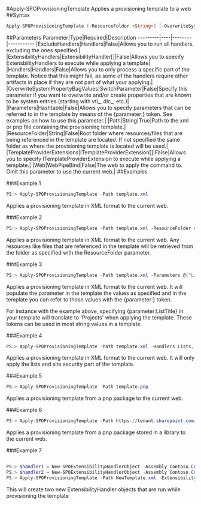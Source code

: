 #Apply-SPOProvisioningTemplate
Applies a provisioning template to a web
##Syntax
```powershell
Apply-SPOProvisioningTemplate [-ResourceFolder <String>] [-OverwriteSystemPropertyBagValues [<SwitchParameter>]] [-Parameters <Hashtable>] [-Handlers <Handlers>] [-ExcludeHandlers <Handlers>] [-ExtensibilityHandlers <ExtensibilityHandler[]>] [-TemplateProviderExtensions <ITemplateProviderExtension[]>] [-Web <WebPipeBind>] -Path <String>
```


##Parameters
Parameter|Type|Required|Description
---------|----|--------|-----------
|ExcludeHandlers|Handlers|False|Allows you to run all handlers, excluding the ones specified.|
|ExtensibilityHandlers|ExtensibilityHandler[]|False|Allows you to specify ExtensbilityHandlers to execute while applying a template|
|Handlers|Handlers|False|Allows you to only process a specific part of the template. Notice that this might fail, as some of the handlers require other artifacts in place if they are not part of what your applying.|
|OverwriteSystemPropertyBagValues|SwitchParameter|False|Specify this parameter if you want to overwrite and/or create properties that are known to be system entries (starting with vti_, dlc_, etc.)|
|Parameters|Hashtable|False|Allows you to specify parameters that can be referred to in the template by means of the {parameter:<Key>} token. See examples on how to use this parameter.|
|Path|String|True|Path to the xml or pnp file containing the provisioning template.|
|ResourceFolder|String|False|Root folder where resources/files that are being referenced in the template are located. If not specified the same folder as where the provisioning template is located will be used.|
|TemplateProviderExtensions|ITemplateProviderExtension[]|False|Allows you to specify ITemplateProviderExtension to execute while applying a template.|
|Web|WebPipeBind|False|The web to apply the command to. Omit this parameter to use the current web.|
##Examples

###Example 1
```powershell
PS:> Apply-SPOProvisioningTemplate -Path template.xml
```
Applies a provisioning template in XML format to the current web.


###Example 2
```powershell
PS:> Apply-SPOProvisioningTemplate -Path template.xml -ResourceFolder c:\provisioning\resources
```
Applies a provisioning template in XML format to the current web. Any resources like files that are referenced in the template will be retrieved from the folder as specified with the ResourceFolder parameter.


###Example 3
```powershell
PS:> Apply-SPOProvisioningTemplate -Path template.xml -Parameters @{"ListTitle"="Projects";"parameter2"="a second value"}
```
Applies a provisioning template in XML format to the current web. It will populate the parameter in the template the values as specified and in the template you can refer to those values with the {parameter:<key>} token.

For instance with the example above, specifying {parameter:ListTitle} in your template will translate to 'Projects' when applying the template. These tokens can be used in most string values in a template.

###Example 4
```powershell
PS:> Apply-SPOProvisioningTemplate -Path template.xml -Handlers Lists, SiteSecurity
```
Applies a provisioning template in XML format to the current web. It will only apply the lists and site security part of the template.

###Example 5
```powershell
PS:> Apply-SPOProvisioningTemplate -Path template.pnp
```
Applies a provisioning template from a pnp package to the current web.

###Example 6
```powershell
PS:> Apply-SPOProvisioningTemplate -Path https://tenant.sharepoint.com/sites/templatestorage/Documents/template.pnp
```
Applies a provisioning template from a pnp package stored in a library to the current web.

###Example 7
```powershell

PS:> $handler1 = New-SPOExtensibilityHandlerObject -Assembly Contoso.Core.Handlers -Type Contoso.Core.Handlers.MyExtensibilityHandler1
PS:> $handler2 = New-SPOExtensibilityHandlerObject -Assembly Contoso.Core.Handlers -Type Contoso.Core.Handlers.MyExtensibilityHandler1
PS:> Apply-SPOProvisioningTemplate -Path NewTemplate.xml -ExtensibilityHandlers $handler1,$handler2
```
This will create two new ExtensibilityHandler objects that are run while provisioning the template
